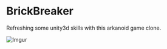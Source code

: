 # BrickBreaker
Refreshing some unity3d skills with this arkanoid game clone.

![Imgur](http://i.imgur.com/qTmD2An.jpg)
